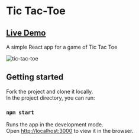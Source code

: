 # Tic Tac-Toe
##  [Live Demo](https://tictactoe-asaf.netlify.app/)

A simple React app for a game of Tic Tac Toe

![tic-tac-toe](https://user-images.githubusercontent.com/33829557/146644236-b03331be-5903-424f-9bd0-be919395ad36.gif)

## Getting started


Fork the project and clone it locally.<br />
In the project directory, you can run:
### `npm start`

Runs the app in the development mode.<br />
Open [http://localhost:3000](http://localhost:3000) to view it in the browser.
